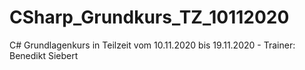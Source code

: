 # CSharp_Grundkurs_TZ_10112020
 C# Grundlagenkurs in Teilzeit vom 10.11.2020 bis 19.11.2020 - Trainer: Benedikt Siebert 
